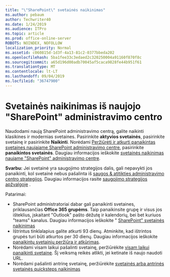 ```yaml
---
title: "\"SharePoint\" svetainės naikinimas"
ms.author: pebaum
author: Techwriter40
ms.date: 1/24/2019
ms.audience: ITPro
ms.topic: article
ms.prod: office-online-server
ROBOTS: NOINDEX, NOFOLLOW
localization_priority: Normal
ms.assetid: c060815d-1d3f-4a13-81c2-0377bbeda202
ms.openlocfilehash: 5ba1fee33c3edaed2c320250004a91160f870f8c
ms.sourcegitcommit: a65d196d00adb70045af5caca9828fe44b951f61
ms.translationtype: MT
ms.contentlocale: lt-LT
ms.lasthandoff: 09/04/2019
ms.locfileid: "36747900"
---
```

# <a name="delete-a-site-from-the-new-sharepoint-admin-center"></a>Svetainės naikinimas iš naujojo "SharePoint" administravimo centro

Naudodami naują SharePoint administravimo centrą, galite naikinti klasikines ir modernias svetaines. Pasirinkite **aktyvios svetainės**, pasirinkite svetainę ir pasirinkite **Naikinti**. Norėdami [Peržiūrėti ir atkurti panaikintas svetaines naujajame SharePoint administravimo centre](https://docs.microsoft.com/sharepoint/view-and-restore-deleted-sites-in-new-admin-center), pasirinkite **panaikintos svetainės**. Daugiau informacijos ieškokite [svetainės naikinimas naujame "SharePoint" administravimo centre](https://docs.microsoft.com/sharepoint/delete-site-collection#delete-a-site-in-the-new-sharepoint-admin-center).

**Svarbu:** Jei svetainė yra saugojimo strategijos dalis, gali nepavykti jos panaikinti, kol svetainė nebus pašalinta iš [saugos &amp; atitikties administravimo centro strategijos](https://protection.office.com/?rfr=AdminCenter#/homepage). Daugiau informacijos rasite [saugojimo strategijos apžvalgoje](https://docs.microsoft.com/office365/securitycompliance/retention-policies#content-in-onedrive-accounts-and-sharepoint-sites) . 

Patarimai:
- SharePoint administratoriai dabar gali panaikinti svetaines, priklausančias **Office 365 grupėms**. Taip panaikinsite grupę ir visus jos išteklius, įskaitant "Outlook" pašto dėžutę ir kalendorių, bei bet kuriuos "teams" kanalus. Daugiau informacijos ieškokite " [SharePoint" svetainės naikinimas](https://docs.microsoft.com/sharepoint/manage-sites-in-new-admin-center#delete-a-site)
- Ištrintus tinklalapius galite atkurti 93 dienų. Atminkite, kad ištrintos grupės turi būti atkurtos per 30 dienų. Daugiau informacijos ieškokite [panaikintų svetainių peržiūra ir atkūrimas](https://docs.microsoft.com/sharepoint/view-and-restore-deleted-sites-in-new-admin-center).
- Norėdami visam laikui pašalinti svetainę, peržiūrėkite [visam laikui panaikinti svetainę](https://docs.microsoft.com/sharepoint/delete-site-collection#permanently-delete-a-site). Šį veiksmą reikės atlikti, jei ketinate iš naujo naudoti URL. 
- Norėdami pašalinti antrinę svetainę, peržiūrėkite [svetainės arba antrinės svetainės quicksteps naikinimas](https://support.office.com/article/Delete-a-SharePoint-site-or-subsite-bc37b743-0cef-475e-9a8c-8fc4d40179fb#__bkmkshortcut)
